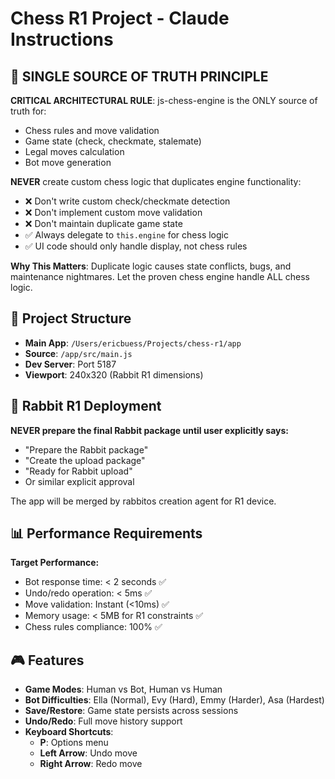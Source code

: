 # Chess R1 Project - Claude Instructions

## 🎯 SINGLE SOURCE OF TRUTH PRINCIPLE

**CRITICAL ARCHITECTURAL RULE**: js-chess-engine is the ONLY source of truth for:
- Chess rules and move validation
- Game state (check, checkmate, stalemate)
- Legal moves calculation
- Bot move generation

**NEVER** create custom chess logic that duplicates engine functionality:
- ❌ Don't write custom check/checkmate detection
- ❌ Don't implement custom move validation
- ❌ Don't maintain duplicate game state
- ✅ Always delegate to `this.engine` for chess logic
- ✅ UI code should only handle display, not chess rules

**Why This Matters**: Duplicate logic causes state conflicts, bugs, and maintenance nightmares. Let the proven chess engine handle ALL chess logic.

## 📁 Project Structure

- **Main App**: `/Users/ericbuess/Projects/chess-r1/app`
- **Source**: `/app/src/main.js`
- **Dev Server**: Port 5187
- **Viewport**: 240x320 (Rabbit R1 dimensions)

## 🚀 Rabbit R1 Deployment

**NEVER prepare the final Rabbit package until user explicitly says:**
- "Prepare the Rabbit package"
- "Create the upload package"
- "Ready for Rabbit upload"
- Or similar explicit approval

The app will be merged by rabbitos creation agent for R1 device.

## 📊 Performance Requirements

**Target Performance:**
- Bot response time: < 2 seconds ✅
- Undo/redo operation: < 5ms ✅
- Move validation: Instant (<10ms) ✅
- Memory usage: < 5MB for R1 constraints ✅
- Chess rules compliance: 100% ✅

## 🎮 Features

- **Game Modes**: Human vs Bot, Human vs Human
- **Bot Difficulties**: Ella (Normal), Evy (Hard), Emmy (Harder), Asa (Hardest)
- **Save/Restore**: Game state persists across sessions
- **Undo/Redo**: Full move history support
- **Keyboard Shortcuts**:
  - **P**: Options menu
  - **Left Arrow**: Undo move
  - **Right Arrow**: Redo move